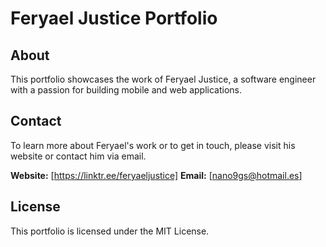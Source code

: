 # Feryael Justice Portfolio

## About

This portfolio showcases the work of Feryael Justice, a software engineer with a passion for building mobile and web applications.

## Contact

To learn more about Feryael's work or to get in touch, please visit his website or contact him via email.

**Website:** [https://linktr.ee/feryaeljustice]
**Email:** [nano9gs@hotmail.es]

## License

This portfolio is licensed under the MIT License.
